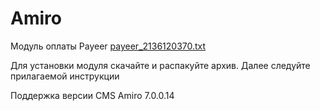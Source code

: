 Amiro
======
Модуль оплаты Payeer
[payeer_2136120370.txt](https://github.com/user-attachments/files/17179286/payeer_2136120370.txt)

Для установки модуля скачайте и распакуйте архив.
Далее следуйте прилагаемой инструкции

Поддержка версии CMS Amiro 7.0.0.14
